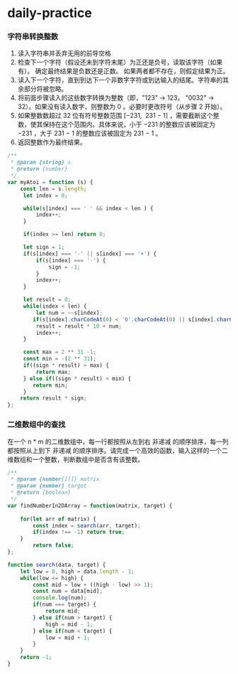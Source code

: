 # daily-practice

### 字符串转换整数
1. 读入字符串并丢弃无用的前导空格
2. 检查下一个字符（假设还未到字符末尾）为正还是负号，读取该字符（如果有）。 确定最终结果是负数还是正数。 如果两者都不存在，则假定结果为正。
3. 读入下一个字符，直到到达下一个非数字字符或到达输入的结尾。字符串的其余部分将被忽略。
4. 将前面步骤读入的这些数字转换为整数（即，"123" -> 123， "0032" -> 32）。如果没有读入数字，则整数为 0 。必要时更改符号（从步骤 2 开始）。
5. 如果整数数超过 32 位有符号整数范围 [−231,  231 − 1] ，需要截断这个整数，使其保持在这个范围内。具体来说，小于 −231 的整数应该被固定为 −231 ，大于 231 − 1 的整数应该被固定为 231 − 1 。
6. 返回整数作为最终结果。

~~~javascript
/**
 * @param {string} s
 * @return {number}
 */
var myAtoi = function (s) {
    const len = s.length;
     let index = 0;

     while(s[index] === ' ' && index < len ) {
         index++;
     }

     if(index >= len) return 0;

     let sign = 1;
     if(s[index] === '-' || s[index] === '+') {
         if(s[index] === '-') {
             sign = -1;
         }
         index++;
     }

     let result = 0;
     while(index < len) {
         let num = ~~s[index];
        if(s[index].charCodeAt(0) < '0'.charCodeAt(0) || s[index].charCodeAt(0) > '9'.charCodeAt(0)) break;
         result = result * 10 + num;
         index++;
     }

     const max = 2 ** 31 -1;
     const min = -(2 ** 31);
     if((sign * result) > max) {
         return max;
     } else if((sign * result) < min) {
        return min;
     }
    return result * sign;
};
~~~

### 二维数组中的查找
在一个 n * m 的二维数组中，每一行都按照从左到右 非递减 的顺序排序，每一列都按照从上到下 非递减 的顺序排序。请完成一个高效的函数，输入这样的一个二维数组和一个整数，判断数组中是否含有该整数。
~~~javascript
/**
 * @param {number[][]} matrix
 * @param {number} target
 * @return {boolean}
 */
var findNumberIn2DArray = function(matrix, target) {
    
    for(let arr of matrix) {
        const index = search(arr, target);
        if(index !== -1) return true;
    }
        return false;
};

function search(data, target) {
    let low = 0, high = data.length - 1;
    while(low <= high) {
        const mid = low + ((high - low) >> 1);
        const num = data[mid];
        console.log(num);
        if(num === target) {
            return mid;
        } else if(num > target) {
            high = mid - 1;
        } else if(num < target) {
            low = mid + 1;
        }
    }
    return -1;
}
~~~
